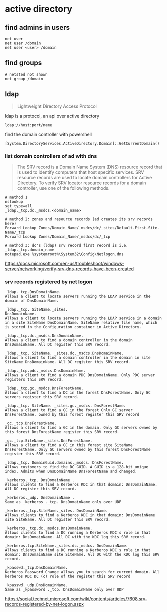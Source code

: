 # active directory

## find admins in users

    net user
    net user /domain
    net user <user> /domain

## find groups

    # netsted not shown
    net group /domain

## ldap

> Lightweight Directory Access Protocol

ldap is a protocol, an api over active directory
    
    ldap://host:port/name

find the domain controller with powershell

    [System.DirectoryServices.ActiveDirectory.Domain]::GetCurrentDomain()

### list domain controllers of ad with dns

> The SRV record is a Domain Name System (DNS) resource record that is used to identify computers that host specific services. SRV resource records are used to locate domain controllers for Active Directory. To verify SRV locator resource records for a domain controller, use one of the following methods.

    # method 1
    nslookup
    set type=all
    _ldap._tcp.dc._msdcs.<domain_name>
    
    # method 2: zones and resource records (ad creates its srv records here)
    Forward Lookup Zones/Domain_Name/_msdcs/dc/_sites/Default-First-Site-Name/_tcp
    Forward Lookup Zones/Domain_Name/_msdcs/dc/_tcp
    
    # method 3: dc's (ldap) srv record first record is i.e. _ldap._tcp.domain_name
    notepad.exe %systemroot%\System32\Config\Netlogon.dns

https://docs.microsoft.com/en-us/troubleshoot/windows-server/networking/verify-srv-dns-records-have-been-created

### srv records registered by net logon

    _ldap._tcp.DnsDomainName.
    Allows a client to locate servers running the LDAP service in the domain of DnsDomainName.

    _ldap._tcp. SiteName._sites.
    DnsDomainName.
    Allows a client to locate servers running the LDAP service in a domain in a site SiteName DnsDomainName. SiteName relative file name, which is stored in the Configuration container in Active Directory.

    _ldap._tcp.dc._msdcs.DnsDomainName.
    Allows a client to find a domain controller in the domain DnsDomainName. All DC register this SRV record.

    _ldap._tcp. SiteName. _sites.dc._msdcs.DnsDomainName.
    Allows a client to find a domain controller in the domain in site SiteName DnsDomainName. All DC register this SRV record.

    _ldap._tcp.pdc._msdcs.DnsDomainName.
    Allows a client to find a domain PDC DnsDomainName. Only PDC server registers this SRV record.

    _ldap._tcp.gc._msdcs.DnsForestName.
    Allows a client to find a DC in the forest DnsForestName. Only GC servers register this SRV record.

    _ldap._tcp. SiteName. _sites.gc._msdcs. DnsForestName.
    Allows a client to find a GC in the forest Only GC server DnsForestName. owned by this forest register this SRV record

    _gc._tcp.DnsForestName.
    Allows a client to find a GC in the domain. Only GC servers owned by this forest DnsForestName register this SRV record.

    _gc._tcp.SiteName._sites.DnsForestName.
    Allows a client to find a GC in this forest site SiteName DnsForestName. Only GC servers owned by this forest DnsForestName register this SRV record.

    _ldap._tcp. DomainGuid.domains._msdcs. DnsForestName.
    Allows customers to find the DC GUID. A GUID is a 128-bit unique index. Admits when DnsDomainName DnsForestName and changed.

    _kerberos._tcp. DnsDomainName .
    Allows clients to find a Kerberos KDC in that domain: DnsDomainName. All DC register this SRV record.

    _kerberos._udp. DnsDomainName .
    Same as _kerberos ._tcp. DnsDomainName only over UDP

    _kerberos._tcp.SiteName._sites. DnsDomainName.
    Allows clients to find a Kerberos KDC in that domain: DnsDomainName site SiteName. All DC register this SRV record.

    _kerberos._tcp.dc._msdcs.DnsDomainName.
    Allows clients to find a DC running a Kerberos KDC's role in that domain: DnsDomainName. All DC with the KDC log this SRV record.

    _kerberos.tcp.SiteName._sites.dc._msdcs. DnsDomainName.
    Allows clients to find a DC running a Kerberos KDC's role in that domain: DnsDomainName site SiteName. All DC with the KDC log this SRV record.

    _kpasswd._tcp.DnsDomainName.
    Kerberos Password Change allows you to search for current domain. All kerberos KDC DC (c) role of the register this SRV record

    _kpasswd._udp.DnsDomainName.
    Same as _kpassword ._tcp. DnsDomainName only over UDP

https://social.technet.microsoft.com/wiki/contents/articles/7608.srv-records-registered-by-net-logon.aspx
